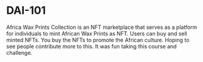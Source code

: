 # DAI-101

Africa Wax Prints Collection is an NFT marketplace that serves as a platform for individuals to mint African Wax Prints as NFT.
Users can buy and sell minted NFTs.
You buy the NFTs to promote the African culture. Hoping to see people contribute more to this. 
It was fun taking this course and challenge.
